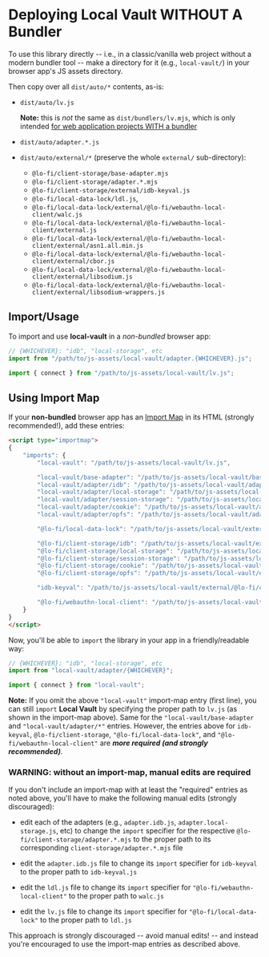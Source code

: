 # Deploying Local Vault WITHOUT A Bundler

To use this library directly -- i.e., in a classic/vanilla web project without a modern bundler tool -- make a directory for it (e.g., `local-vault/`) in your browser app's JS assets directory.

Then copy over all `dist/auto/*` contents, as-is:

* `dist/auto/lv.js`

    **Note:** this is *not* the same as `dist/bundlers/lv.mjs`, which is only intended [for web application projects WITH a bundler](BUNDLERS.md)

* `dist/auto/adapter.*.js`

* `dist/auto/external/*` (preserve the whole `external/` sub-directory):
    - `@lo-fi/client-storage/base-adapter.mjs`
    - `@lo-fi/client-storage/adapter.*.mjs`
    - `@lo-fi/client-storage/external/idb-keyval.js`
    - `@lo-fi/local-data-lock/ldl.js`,
    - `@lo-fi/local-data-lock/external/@lo-fi/webauthn-local-client/walc.js`
    - `@lo-fi/local-data-lock/external/@lo-fi/webauthn-local-client/external.js`
    - `@lo-fi/local-data-lock/external/@lo-fi/webauthn-local-client/external/asn1.all.min.js`
    - `@lo-fi/local-data-lock/external/@lo-fi/webauthn-local-client/external/cbor.js`
    - `@lo-fi/local-data-lock/external/@lo-fi/webauthn-local-client/external/libsodium.js`
    - `@lo-fi/local-data-lock/external/@lo-fi/webauthn-local-client/external/libsodium-wrappers.js`

## Import/Usage

To import and use **local-vault** in a *non-bundled* browser app:

```js
// {WHICHEVER}: "idb", "local-storage", etc
import from "/path/to/js-assets/local-vault/adapter.{WHICHEVER}.js";

import { connect } from "/path/to/js-assets/local-vault/lv.js";
```

## Using Import Map

If your **non-bundled** browser app has an [Import Map](https://developer.mozilla.org/en-US/docs/Web/HTML/Element/script/type/importmap) in its HTML (strongly recommended!), add these entries:

```html
<script type="importmap">
{
    "imports": {
        "local-vault": "/path/to/js-assets/local-vault/lv.js",

        "local-vault/base-adapter": "/path/to/js-assets/local-vault/base-adapter.js",
        "local-vault/adapter/idb": "/path/to/js-assets/local-vault/adapter.idb.js",
        "local-vault/adapter/local-storage": "/path/to/js-assets/local-vault/adapter.local-storage.js",
        "local-vault/adapter/session-storage": "/path/to/js-assets/local-vault/adapter.session-storage.js",
        "local-vault/adapter/cookie": "/path/to/js-assets/local-vault/adapter.cookie.js",
        "local-vault/adapter/opfs": "/path/to/js-assets/local-vault/adapter.opfs.js",

        "@lo-fi/local-data-lock": "/path/to/js-assets/local-vault/external/@lo-fi/local-data-lock/ldl.js",

        "@lo-fi/client-storage/idb": "/path/to/js-assets/local-vault/external/@lo-fi/client-storage/adapter.idb.mjs",
        "@lo-fi/client-storage/local-storage": "/path/to/js-assets/local-vault/external/@lo-fi/client-storage/adapter.local-storage.mjs",
        "@lo-fi/client-storage/session-storage": "/path/to/js-assets/local-vault/external/@lo-fi/client-storage/adapter.session-storage.mjs",
        "@lo-fi/client-storage/cookie": "/path/to/js-assets/local-vault/external/@lo-fi/client-storage/adapter.cookie.mjs",
        "@lo-fi/client-storage/opfs": "/path/to/js-assets/local-vault/external/@lo-fi/client-storage/adapter.opfs.mjs",

        "idb-keyval": "/path/to/js-assets/local-vault/external/@lo-fi/client-storage/external/idb-keyval.js",

        "@lo-fi/webauthn-local-client": "/path/to/js-assets/local-vault/external/@lo-fi/local-data-lock/external/@lo-fi/webauthn-local-client/walc.js"
    }
}
</script>
```

Now, you'll be able to `import` the library in your app in a friendly/readable way:

```js
// {WHICHEVER}: "idb", "local-storage", etc
import from "local-vault/adapter/{WHICHEVER}";

import { connect } from "local-vault";
```

**Note:** If you omit the above `"local-vault"` import-map entry (first line), you can still `import` **Local Vault** by specifying the proper path to `lv.js` (as shown in the import-map above). Same for the `"local-vault/base-adapter` and `"local-vault/adapter/*"` entries. However, the entries above for `idb-keyval`, `@lo-fi/client-storage`, `"@lo-fi/local-data-lock"`, and `"@lo-fi/webauthn-local-client"` are ***more required (and strongly recommended)***.

### WARNING: without an import-map, manual edits are required

If you don't include an import-map with at least the "required" entries as noted above, you'll have to make the following manual edits (strongly discouraged):

* edit each of the adapters (e.g., `adapter.idb.js`, `adapter.local-storage.js`, etc) to change the `import` specifier for the respective `@lo-fi/client-storage/adapter.*.mjs` to the proper path to its corresponding `client-storage/adapter.*.mjs` file

* edit the `adapter.idb.js` file to change its `import` specifier for `idb-keyval` to the proper path to `idb-keyval.js`

* edit the `ldl.js` file to change its `import` specifier for `"@lo-fi/webauthn-local-client"` to the proper path to `walc.js`

* edit the `lv.js` file to change its `import` specifier for `"@lo-fi/local-data-lock"` to the proper path to `ldl.js`

This approach is strongly discouraged -- avoid manual edits! -- and instead you're encouraged to use the import-map entries as described above.
